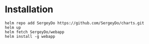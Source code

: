 # Installation

```
helm repo add SergeyDo https://github.com/SergeyDo/charts.git
helm up
helm fetch SergeyDo/webapp
helm install -g webapp
```
